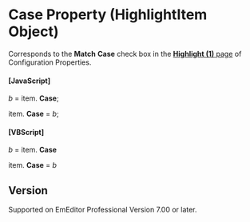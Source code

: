 # Case Property (HighlightItem Object)

Corresponds to the **Match**
**Case** check box in the
[**Highlight (1)** page](../../dlg/properties/highlight1/index) of Configuration Properties.

#### \[JavaScript\]

_b_ =
item. **Case**;

item. **Case** = _b_;

#### \[VBScript\]

_b_ =
item. **Case**

item. **Case** = _b_

## Version

Supported on EmEditor Professional Version 7.00 or later.
